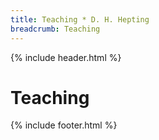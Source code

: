 ```yaml
---
title: Teaching * D. H. Hepting
breadcrumb: Teaching
---
```

{% include header.html %}
<h1>
	Teaching
</h1>
{% include footer.html %}
